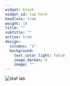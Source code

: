 ```yaml
---
widget: blank
widget_id: top hero
headless: true
weight: 10
title: ""
subtitle: ""
active: true
design:
  columns: "1"
  background:
    text_color_light: false
    image_darken: 0
    image: ""
---
```

![leaf lab](Hero.png)